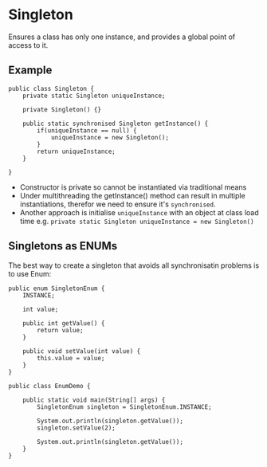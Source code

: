 # Singleton

Ensures a class has only one instance, and provides a global point of access to it.

## Example

```
public class Singleton {
    private static Singleton uniqueInstance;

    private Singleton() {}

    public static synchronised Singleton getInstance() {
        if(uniqueInstance == null) {
            uniqueInstance = new Singleton();
        }
        return uniqueInstance;
    }

}
```

* Constructor is private so cannot be instantiated via traditional means
* Under multithreading the getInstance() method can result in multiple instantiations,
therefor we need to ensure it's `synchronised`.
* Another approach is initialise `uniqueInstance` with an object at class load time e.g.
`private static Singleton uniqueInstance = new Singleton()`

## Singletons as ENUMs

The best way to create a singleton that avoids all synchronisatin problems is to use Enum:

```
public enum SingletonEnum {
    INSTANCE;

    int value;

    public int getValue() {
        return value;
    }

    public void setValue(int value) {
        this.value = value;
    }
}

public class EnumDemo {

    public static void main(String[] args) {
        SingletonEnum singleton = SingletonEnum.INSTANCE;

        System.out.println(singleton.getValue());
        singleton.setValue(2);
        
        System.out.println(singleton.getValue());
    }
}
```

